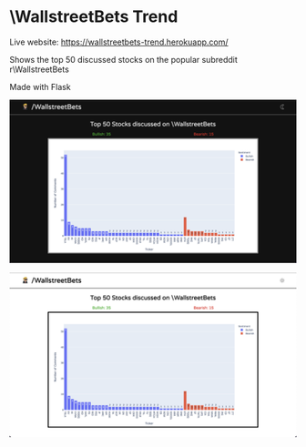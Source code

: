# \WallstreetBets Trend

Live website: https://wallstreetbets-trend.herokuapp.com/


Shows the top 50 discussed stocks on the popular subreddit r\WallstreetBets

Made with Flask

![Dark Demo](https://github.com/sameerfidai/wallstreetbets-trends/blob/main/dark-demo.png)


![Light Demo](https://github.com/sameerfidai/wallstreetbets-trends/blob/main/light-demo.png)
